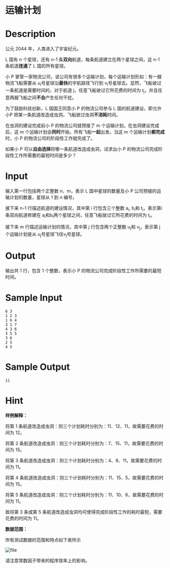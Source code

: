 # 运输计划

# Description

公元 2044 年，人类进入了宇宙纪元。

L 国有 n 个星球，还有 n-1 条**双向**航道，每条航道建立在两个星球之间，这 n-1 条航道**连通**了 L 国的所有星球。

小 P 掌管一家物流公司，该公司有很多个运输计划，每个运输计划形如：有一艘物流飞船需要从 u<sub>i</sub>号星球沿**最快**的宇航路径飞行到 v<sub>i</sub>号星球去。显然，飞船驶过一条航道是需要时间的，对于航道 j，任意飞船驶过它所花费的时间为 t<sub>j</sub>，并且任意两艘飞船之间**不会**产生任何干扰。

为了鼓励科技创新，L 国国王同意小 P 的物流公司参与 L 国的航道建设，即允许小P 把某一条航道改造成虫洞，飞船驶过虫洞**不消耗**时间。

在虫洞的建设完成前小 P 的物流公司就预接了 m 个运输计划。在虫洞建设完成后，这 m 个运输计划会**同时**开始，所有飞船**一起**出发。当这 m 个运输计划**都完成**时，小 P 的物流公司的阶段性工作就完成了。

如果小 P 可以**自由选择**将哪一条航道改造成虫洞，试求出小 P 的物流公司完成阶段性工作所需要的最短时间是多少？

# Input

输入第一行包括两个正整数 n、m，表示 L 国中星球的数量及小 P 公司预接的运输计划的数量，星球从 1 到 n 编号。

接下来 n-1 行描述航道的建设情况，其中第 i 行包含三个整数 a<sub>i</sub>, b<sub>i</sub>和 t<sub>i</sub>，表示第i 条双向航道修建在 a<sub>i</sub>和b<sub>i</sub>两个星球之间，任意飞船驶过它所花费的时间为 t<sub>i</sub>。

接下来 m 行描述运输计划的情况，其中第 j 行包含两个正整数 u<sub>j</sub>和 v<sub>j</sub>，表示第 j 个运输计划是从 u<sub>j</sub>号星球飞往v<sub>j</sub>号星球。

# Output

输出共 1 行，包含 1 个整数，表示小 P 的物流公司完成阶段性工作所需要的最短时间。

# Sample Input

```
6 3
1 2 3
1 6 4
3 1 7
4 3 6
3 5 5
3 6
2 5
4 5

```

# Sample Output

```
11
```

# Hint
**样例解释：**

将第 1 条航道改造成虫洞：则三个计划耗时分别为：11、12、11，故需要花费的时间为 12。

将第 2 条航道改造成虫洞：则三个计划耗时分别为：7、15、11，故需要花费的时间为 15。

将第 3 条航道改造成虫洞：则三个计划耗时分别为：4、8、11，故需要花费的时间为 11。

将第 4 条航道改造成虫洞：则三个计划耗时分别为：11、15、5，故需要花费的时间为 15。

将第 5 条航道改造成虫洞：则三个计划耗时分别为：11、10、6，故需要花费的时间为 11。

故将第 3 条或第 5 条航道改造成虫洞均可使得完成阶段性工作的耗时最短，需要花费的时间为 11。

**数据范围：**

所有测试数据的范围和特点如下表所示

![file](/api/users/image?path=6765/images/1591372800416.png)

请注意常数因子带来的程序效率上的影响。 
